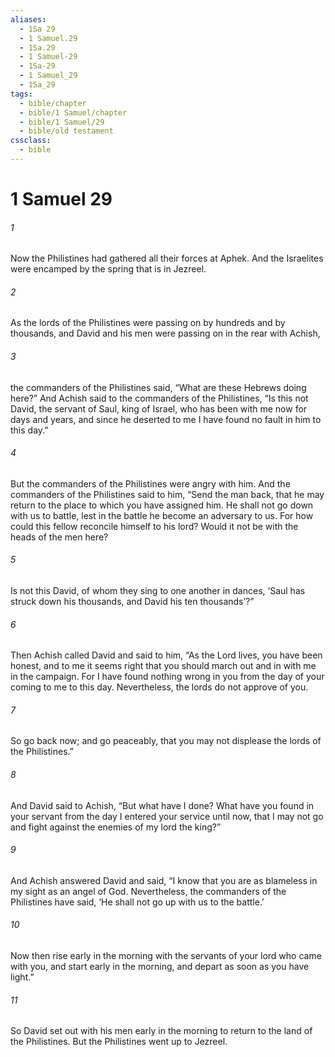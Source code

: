 ```yaml
---
aliases:
  - 1Sa 29
  - 1 Samuel.29
  - 1Sa.29
  - 1 Samuel-29
  - 1Sa-29
  - 1 Samuel_29
  - 1Sa_29
tags:
  - bible/chapter
  - bible/1 Samuel/chapter
  - bible/1 Samuel/29
  - bible/old testament
cssclass:
  - bible
---
```


# 1 Samuel 29

###### 1
Now the Philistines had gathered all their forces at Aphek. And the Israelites were encamped by the spring that is in Jezreel.
###### 2
As the lords of the Philistines were passing on by hundreds and by thousands, and David and his men were passing on in the rear with Achish,
###### 3
the commanders of the Philistines said, “What are these Hebrews doing here?” And Achish said to the commanders of the Philistines, “Is this not David, the servant of Saul, king of Israel, who has been with me now for days and years, and since he deserted to me I have found no fault in him to this day.”
###### 4
But the commanders of the Philistines were angry with him. And the commanders of the Philistines said to him, “Send the man back, that he may return to the place to which you have assigned him. He shall not go down with us to battle, lest in the battle he become an adversary to us. For how could this fellow reconcile himself to his lord? Would it not be with the heads of the men here?
###### 5
Is not this David, of whom they sing to one another in dances,   ‘Saul has struck down his thousands, and David his ten thousands’?”
###### 6
Then Achish called David and said to him, “As the Lord lives, you have been honest, and to me it seems right that you should march out and in with me in the campaign. For I have found nothing wrong in you from the day of your coming to me to this day. Nevertheless, the lords do not approve of you.
###### 7
So go back now; and go peaceably, that you may not displease the lords of the Philistines.”
###### 8
And David said to Achish, “But what have I done? What have you found in your servant from the day I entered your service until now, that I may not go and fight against the enemies of my lord the king?”
###### 9
And Achish answered David and said, “I know that you are as blameless in my sight as an angel of God. Nevertheless, the commanders of the Philistines have said, ‘He shall not go up with us to the battle.’
###### 10
Now then rise early in the morning with the servants of your lord who came with you, and start early in the morning, and depart as soon as you have light.”
###### 11
So David set out with his men early in the morning to return to the land of the Philistines. But the Philistines went up to Jezreel.


